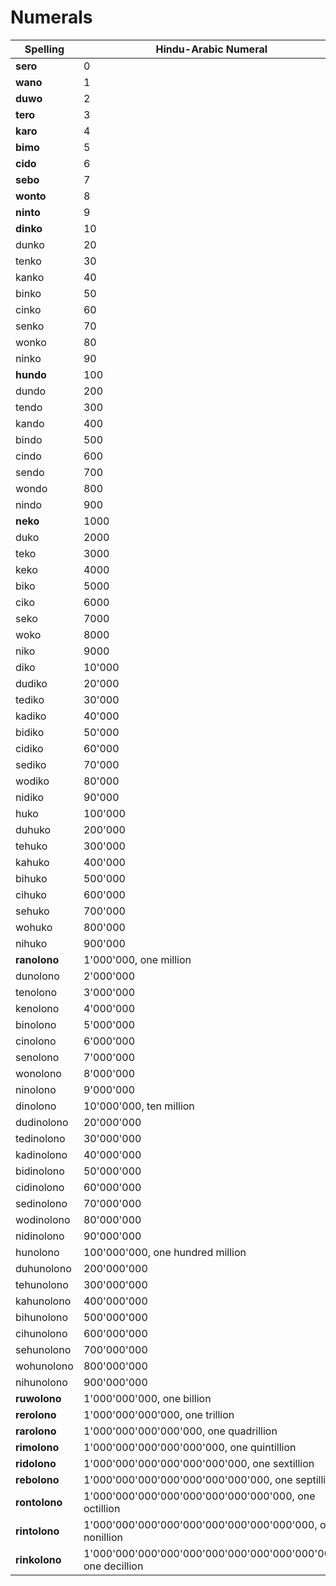 # Numerals

| Spelling | Hindu-Arabic Numeral |
|----------|----------------------|
| **sero** | 0 |
| **wano** | 1 |
| **duwo** | 2 |
| **tero** | 3 |
| **karo** | 4 |
| **bimo** | 5 |
| **cido** | 6 |
| **sebo** | 7 |
| **wonto** | 8 |
| **ninto** | 9 |
| **dinko** | 10 |
| dunko | 20 |
| tenko | 30 |
| kanko | 40 |
| binko | 50 |
| cinko | 60 |
| senko | 70 |
| wonko | 80 |
| ninko | 90 |
| **hundo** | 100 |
| dundo | 200 |
| tendo | 300 |
| kando | 400 |
| bindo | 500 |
| cindo | 600 |
| sendo | 700 |
| wondo | 800 |
| nindo | 900 |
| **neko** | 1000 |
| duko | 2000 |
| teko | 3000 |
| keko | 4000 |
| biko | 5000 |
| ciko | 6000 |
| seko | 7000 |
| woko | 8000 |
| niko | 9000 |
| diko | 10'000 |
| dudiko | 20'000 |
| tediko | 30'000 |
| kadiko | 40'000 |
| bidiko | 50'000 |
| cidiko | 60'000 |
| sediko | 70'000 |
| wodiko | 80'000 |
| nidiko | 90'000 |
| huko | 100'000 |
| duhuko | 200'000 |
| tehuko | 300'000 |
| kahuko | 400'000 |
| bihuko | 500'000 |
| cihuko | 600'000 |
| sehuko | 700'000 |
| wohuko | 800'000 |
| nihuko | 900'000 |
| **ranolono** | 1'000'000, one million |
| dunolono | 2'000'000 |
| tenolono | 3'000'000 |
| kenolono | 4'000'000 |
| binolono | 5'000'000 |
| cinolono | 6'000'000 |
| senolono | 7'000'000 |
| wonolono | 8'000'000 |
| ninolono | 9'000'000 |
| dinolono | 10'000'000, ten million |
| dudinolono | 20'000'000 |
| tedinolono | 30'000'000 |
| kadinolono | 40'000'000 |
| bidinolono | 50'000'000 |
| cidinolono | 60'000'000 |
| sedinolono | 70'000'000 |
| wodinolono | 80'000'000 |
| nidinolono | 90'000'000 |
| hunolono | 100'000'000, one hundred million |
| duhunolono | 200'000'000 |
| tehunolono | 300'000'000 |
| kahunolono | 400'000'000 |
| bihunolono | 500'000'000 |
| cihunolono | 600'000'000 |
| sehunolono | 700'000'000 |
| wohunolono | 800'000'000 |
| nihunolono | 900'000'000 |
| **ruwolono** | 1'000'000'000, one billion |
| **rerolono** | 1'000'000'000'000, one trillion |
| **rarolono** | 1'000'000'000'000'000, one quadrillion |
| **rimolono** | 1'000'000'000'000'000'000, one quintillion |
| **ridolono** | 1'000'000'000'000'000'000'000, one sextillion |
| **rebolono** | 1'000'000'000'000'000'000'000'000, one septillion |
| **rontolono** | 1'000'000'000'000'000'000'000'000'000, one octillion |
| **rintolono** | 1'000'000'000'000'000'000'000'000'000'000, one nonillion |
| **rinkolono** | 1'000'000'000'000'000'000'000'000'000'000'000, one decillion |
